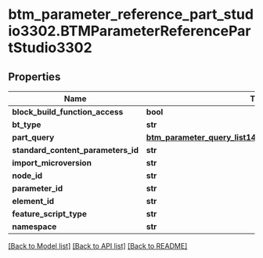 # btm_parameter_reference_part_studio3302.BTMParameterReferencePartStudio3302

## Properties
Name | Type | Description | Notes
------------ | ------------- | ------------- | -------------
**block_build_function_access** | **bool** |  | [optional] 
**bt_type** | **str** |  | [optional] 
**part_query** | [**btm_parameter_query_list148.BTMParameterQueryList148**](BTMParameterQueryList148.md) |  | [optional] 
**standard_content_parameters_id** | **str** |  | [optional] 
**import_microversion** | **str** |  | [optional] 
**node_id** | **str** |  | [optional] 
**parameter_id** | **str** |  | [optional] 
**element_id** | **str** |  | [optional] 
**feature_script_type** | **str** |  | [optional] 
**namespace** | **str** |  | [optional] 

[[Back to Model list]](../README.md#documentation-for-models) [[Back to API list]](../README.md#documentation-for-api-endpoints) [[Back to README]](../README.md)


